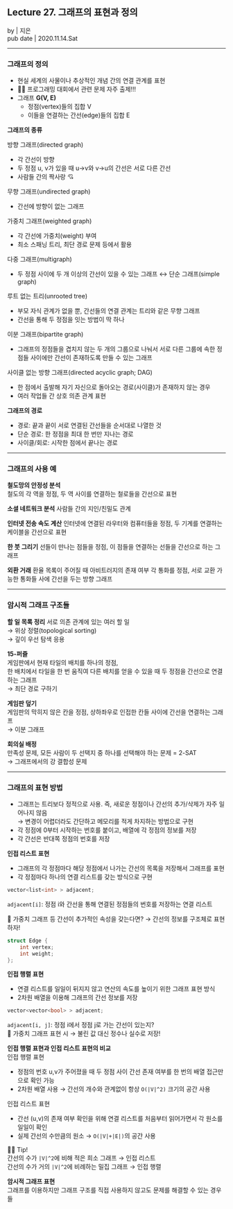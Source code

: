 ## Lecture 27. 그래프의 표현과 정의
by | 지은  
pub date | 2020.11.14.Sat

---

### 그래프의 정의  
- 현실 세계의 사물이나 추상적인 개념 간의 연결 관계를 표현
- 👩‍🏫 프로그래밍 대회에서 관련 문제 자주 출제!!!
- 그래프 **G(V, E)**
    - 정점(vertex)들의 집합 V
    - 이들을 연결하는 간선(edge)들의 집합 E
    
**그래프의 종류**  

방향 그래프(directed graph)
- 각 간선이 방향
- 두 정점 u, v가 있을 때 u→v와 v→u의 간선은 서로 다른 간선
- 사람들 간의 짝사랑 💘

무향 그래프(undirected graph)
- 간선에 방향이 없는 그래프

가중치 그래프(weighted graph)
- 각 간선에 가중치(weight) 부여
- 최소 스패닝 트리, 최단 경로 문제 등에서 활용

다중 그래프(multigraph)
- 두 정점 사이에 두 개 이상의 간선이 있을 수 있는 그래프
↔︎ 단순 그래프(simple graph)

루트 없는 트리(unrooted tree)
- 부모 자식 관계가 없을 뿐, 간선들의 연결 관계는 트리와 같은 무향 그래프
- 간선을 통해 두 정점을 잇는 방법이 딱 하나

이분 그래프(bipartite graph)
- 그래프의 정점들을 겹치지 않는 두 개의 그룹으로 나눠서 서로 다른 그룹에 속한 정점들 사이에만 간선이 존재하도록 만들 수 있는 그래프

사이클 없는 방향 그래프(directed acyclic graph; DAG)
- 한 점에서 출발해 자기 자신으로 돌아오는 경로(사이클)가 존재하지 않는 경우
- 여러 작업들 간 상호 의존 관계 표현

**그래프의 경로**  
- 경로: 끝과 끝이 서로 연결된 간선들을 순서대로 나열한 것 
- 단순 경로: 한 정점을 최대 한 번만 지나는 경로
- 사이클/회로: 시작한 점에서 끝나는 경로

---

### 그래프의 사용 예

**철도망의 안정성 분석**  
철도의 각 역을 정점, 두 역 사이를 연결하는 철로들을 간선으로 표현

**소셜 네트워크 분석**
사람들 간의 지인/친밀도 관계

**인터넷 전송 속도 계산**
인터넷에 연결된 라우터와 컴퓨터들을 정점, 두 기계를 연결하는 케이블을 간선으로 표현

**한 붓 그리기**
선들이 만나는 점들을 정점, 이 점들을 연결하는 선들을 간선으로 하는 그래프

**외환 거래**
환율 목록이 주어질 때 아비트러지의 존재 여부
각 통화를 정점, 서로 교환 가능한 통화들 사에 간선을 두는 방향 그래프

---

### 암시적 그래프 구조들  
**할 일 목록 정리**
서로 의존 관계에 있는 여러 할 일  
→ 위상 정렬(topological sorting)   
→ 깊이 우선 탐색 응용

**15-퍼즐**  
게임판에서 현재 타일의 배치를 하나의 정점,  
한 배치에서 타일을 한 번 움직여 다른 배치를 얻을 수 있을 때 두 정점을 간선으로 연결하는 그래프  
→ 최단 경로 구하기

**게임판 덮기**  
게임판의 막히지 않은 칸을 정점, 상하좌우로 인접한 칸들 사이에 간선을 연결하는 그래프  
→ 이분 그래프

**회의실 배정**  
만족성 문제, 모든 사람이 두 선택지 중 하나를 선택해야 하는 문제 = 2-SAT  
→ 그래프에서의 강 결합성 문제

---

### 그래프의 표현 방법  
- 그래프는 트리보다 정적으로 사용. 즉, 새로운 정점이나 간선의 추가/삭제가 자주 일어나지 않음  
→ 변경이 어렵더라도 간단하고 메모리를 적게 차지하는 방법으로 구현
- 각 정점에 0부터 시작하는 번호를 붙이고, 배열에 각 정점의 정보를 저장
- 각 간선은 반대쪽 정점의 번호를 저장

**인접 리스트 표현**  
- 그래프의 각 정점마다 해당 정점에서 나가는 간선의 목록을 저장해서 그래프를 표현  
- 각 정점마다 하나의 연결 리스트를 갖는 방식으로 구현    
```c++
vector<list<int> > adjacent;
```
`adjacent[i]`: 정점 i와 간선을 통해 연결된 정점들의 번호를 저장하는 연결 리스트  

🤔 가중치 그래프 등 간선이 추가적인 속성을 갖는다면? → 간선의 정보를 구조체로 표현하자!  
```c++
struct Edge {
    int vertex;
    int weight;
};
```

**인접 행렬 표현**  
- 연결 리스트를 일일이 뒤지지 않고 연산의 속도를 높이기 위한 그래프 표현 방식  
- 2차원 배열을 이용해 그래프의 간선 정보를 저장
```c++
vector<vector<bool> > adjacent;
```
`adjacent[i, j]`: 정점 i에서 정점 j로 가는 간선이 있는지?  
🤔 가중치 그래프 표현 시 → 불린 값 대신 정수나 실수로 저장!  

**인접 행렬 표현과 인접 리스트 표현의 비교**  
인접 행렬 표현
- 정점의 번호 u,v가 주어졌을 때 두 정점 사이 간선 존재 여부를 한 번의 배열 접근만으로 확인 가능  
- 2차원 배열 사용 → 간선의 개수와 관계없이 항상 `O(|V|^2)` 크기의 공간 사용  

인접 리스트 표현  
- 간선 (u,v)의 존재 여부 확인을 위해 연결 리스트를 처음부터 읽어가면서 각 원소를 일일이 확인  
- 실제 간선의 수만큼의 원소 → `O(|V|+|E|)`의 공간 사용  

👩‍🏫 Tip!  
간선의 수가 `|V|^2`에 비해 적은 희소 그래프 → 인접 리스트  
간선의 수가 거의 `|V|^2`에 비례하는 밀집 그래프 → 인접 행렬

**암시적 그래프 표현**  
그래프를 이용하지만 그래프 구조를 직접 사용하지 않고도 문제를 해결할 수 있는 경우들  


